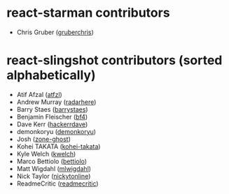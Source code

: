 react-starman contributors
====================================================
* Chris Gruber ([gruberchris](https://github.com/gruberchris))

react-slingshot contributors (sorted alphabetically)
====================================================
* Atif Afzal ([atfzl](https://github.com/atfzl))
* Andrew Murray ([radarhere](https://github.com/radarhere))
* Barry Staes ([barrystaes](https://github.com/barrystaes))
* Benjamin Fleischer ([bf4](https://github.com/bf4))
* Dave Kerr ([hackerrdave](https://github.com/hackerrdave))
* demonkoryu ([demonkoryu](https://github.com/demonkoryu))
* Josh ([zone-ghost](https://github.com/zone-ghost))
* Kohei TAKATA ([kohei-takata](https://github.com/kohei-takata))
* Kyle Welch ([kwelch](https://github.com/kwelch))
* Marco Bettiolo ([bettiolo](https://github.com/bettiolo))
* Matt Wigdahl ([mlwigdahl](https://github.com/mlwigdahl))
* Nick Taylor ([nickytonline](https://github.com/nickytonline))
* ReadmeCritic ([readmecritic](https://github.com/readmecritic))
